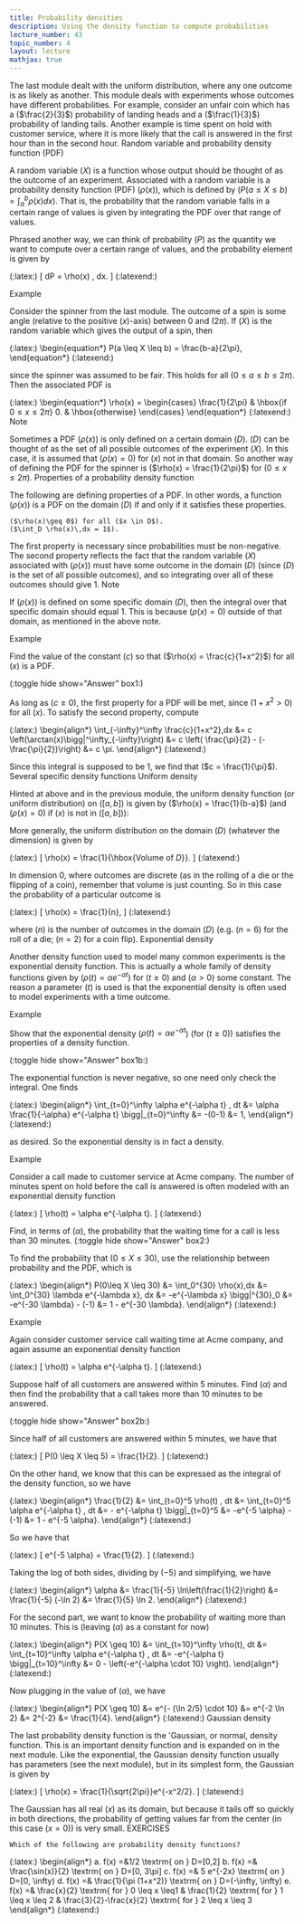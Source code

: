 ```yaml
---
title: Probability densities
description: Using the density function to compute probabilities
lecture_number: 43
topic_number: 4
layout: lecture
mathjax: true
---
```

The last module dealt with the uniform distribution, where any one outcome is as likely as another. This module deals with experiments whose outcomes have different probabilities. For example, consider an unfair coin which has a ($\frac{2}{3}$) probability of landing heads and a ($\frac{1}{3}$) probability of landing tails. Another example is time spent on hold with customer service, where it is more likely that the call is answered in the first hour than in the second hour.
Random variable and probability density function (PDF)

A random variable ($X$) is a function whose output should be thought of as the outcome of an experiment. Associated with a random variable is a probability density function (PDF) ($\rho(x)$), which is defined by ($P(a \leq X \leq b) = \int_a^b \rho(x)dx$). That is, the probability that the random variable falls in a certain range of values is given by integrating the PDF over that range of values.

Phrased another way, we can think of probability ($P$) as the quantity we want to compute over a certain range of values, and the probability element is given by

(:latex:) \[ dP = \rho(x) \, dx. \] (:latexend:)

Example

Consider the spinner from the last module. The outcome of a spin is some angle (relative to the positive ($x$)-axis) between 0 and ($2\pi$). If ($X$) is the random variable which gives the output of a spin, then

(:latex:) \begin{equation*} P(a \leq X \leq b) = \frac{b-a}{2\pi}, \end{equation*} (:latexend:)

since the spinner was assumed to be fair. This holds for all ($0\leq a \leq b \leq 2\pi$). Then the associated PDF is

(:latex:) \begin{equation*} \rho(x) = \begin{cases} \frac{1}{2\pi} & \hbox{if $0 \leq x \leq 2\pi$}
0. & \hbox{otherwise} \end{cases} \end{equation*} (:latexend:)
Note

Sometimes a PDF ($\rho(x)$) is only defined on a certain domain ($D$). ($D$) can be thought of as the set of all possible outcomes of the experiment ($X$). In this case, it is assumed that ($\rho(x)=0$) for ($x$) not in that domain. So another way of defining the PDF for the spinner is ($\rho(x) = \frac{1}{2\pi}$) for ($0 \leq x \leq 2\pi$).
Properties of a probability density function

The following are defining properties of a PDF. In other words, a function ($\rho(x)$) is a PDF on the domain ($D$) if and only if it satisfies these properties.

    ($\rho(x)\geq 0$) for all ($x \in D$).
    ($\int_D \rho(x)\,dx = 1$). 

The first property is necessary since probabilities must be non-negative. The second property reflects the fact that the random variable ($X$) associated with ($\rho(x)$) must have some outcome in the domain ($D$) (since ($D$) is the set of all possible outcomes), and so integrating over all of these outcomes should give 1.
Note

If ($\rho(x)$) is defined on some specific domain ($D$), then the integral over that specific domain should equal 1. This is because ($\rho(x)=0$) outside of that domain, as mentioned in the above note.

Example

Find the value of the constant ($c$) so that ($\rho(x) = \frac{c}{1+x^2}$) for all ($x$) is a PDF.

(:toggle hide show="Answer" box1:)

As long as ($c \geq 0$), the first property for a PDF will be met, since ($1+x^2>0$) for all ($x$). To satisfy the second property, compute

(:latex:) \begin{align*} \int_{-\infty}^\infty \frac{c}{1+x^2}\,dx &= c \left(\arctan(x)\bigg|^\infty_{-\infty}\right)
&= c \left( \frac{\pi}{2} - (-\frac{\pi}{2})\right)
&= c \pi. \end{align*} (:latexend:)

Since this integral is supposed to be 1, we find that ($c = \frac{1}{\pi}$).
Several specific density functions
Uniform density

Hinted at above and in the previous module, the uniform density function (or uniform distribution) on ($\left[a,b\right]$) is given by ($\rho(x) = \frac{1}{b-a}$) (and ($\rho(x) = 0$) if ($x$) is not in ($\left[a,b\right]$)):

More generally, the uniform distribution on the domain ($D$) (whatever the dimension) is given by

(:latex:) \[ \rho(x) = \frac{1}{\hbox{Volume of $D$}}. \] (:latexend:)

In dimension 0, where outcomes are discrete (as in the rolling of a die or the flipping of a coin), remember that volume is just counting. So in this case the probability of a particular outcome is

(:latex:) \[ \rho(x) = \frac{1}{n}, \] (:latexend:)

where ($n$) is the number of outcomes in the domain ($D$) (e.g. ($n=6$) for the roll of a die; ($n=2$) for a coin flip).
Exponential density

Another density function used to model many common experiments is the exponential density function. This is actually a whole family of density functions given by ($\rho(t) = \alpha e^{-\alpha t}$) for ($t \geq 0$) and ($\alpha>0$) some constant. The reason a parameter ($t$) is used is that the exponential density is often used to model experiments with a time outcome.

Example

Show that the exponential density ($\rho(t) = \alpha e^{-\alpha t}$) (for ($t \geq 0$)) satisfies the properties of a density function.

(:toggle hide show="Answer" box1b:)

The exponential function is never negative, so one need only check the integral. One finds

(:latex:) \begin{align*} \int_{t=0}^\infty \alpha e^{-\alpha t} \, dt &= \alpha \frac{1}{-\alpha} e^{-\alpha t} \bigg|_{t=0}^\infty
&= -(0-1)
&= 1, \end{align*} (:latexend:)

as desired. So the exponential density is in fact a density.

Example

Consider a call made to customer service at Acme company. The number of minutes spent on hold before the call is answered is often modeled with an exponential density function

(:latex:) \[ \rho(t) = \alpha e^{-\alpha t}. \] (:latexend:)

Find, in terms of ($\alpha$), the probability that the waiting time for a call is less than 30 minutes. (:toggle hide show="Answer" box2:)

To find the probability that ($0\leq X \leq 30$), use the relationship between probability and the PDF, which is

(:latex:) \begin{align*} P(0\leq X \leq 30) &= \int_0^{30} \rho(x)\,dx
&= \int_0^{30} \lambda e^{-\lambda x}\, dx
&= -e^{-\lambda x} \bigg|^{30}_0
&= -e^{-30 \lambda} - (-1)
&= 1 - e^{-30 \lambda}. \end{align*} (:latexend:)

Example

Again consider customer service call waiting time at Acme company, and again assume an exponential density function

(:latex:) \[ \rho(t) = \alpha e^{-\alpha t}. \] (:latexend:)

Suppose half of all customers are answered within 5 minutes. Find ($\alpha$) and then find the probability that a call takes more than 10 minutes to be answered.

(:toggle hide show="Answer" box2b:)

Since half of all customers are answered within 5 minutes, we have that

(:latex:) \[ P(0 \leq X \leq 5) = \frac{1}{2}. \] (:latexend:)

On the other hand, we know that this can be expressed as the integral of the density function, so we have

(:latex:) \begin{align*} \frac{1}{2} &= \int_{t=0}^5 \rho(t) \, dt
&= \int_{t=0}^5 \alpha e^{-\alpha t} \, dt
&= - e^{-\alpha t} \bigg|_{t=0}^5
&= -e^{-5 \alpha} - (-1)
&= 1 - e^{-5 \alpha}. \end{align*} (:latexend:)

So we have that

(:latex:) \[ e^{-5 \alpha} = \frac{1}{2}. \] (:latexend:)

Taking the log of both sides, dividing by ($-5$) and simplifying, we have

(:latex:) \begin{align*} \alpha &= \frac{1}{-5} \ln\left(\frac{1}{2}\right)
&= \frac{1}{-5} (-\ln 2)
&= \frac{1}{5} \ln 2. \end{align*} (:latexend:)

For the second part, we want to know the probability of waiting more than 10 minutes. This is (leaving ($\alpha$) as a constant for now)

(:latex:) \begin{align*} P(X \geq 10) &= \int_{t=10}^\infty \rho(t)\, dt
&= \int_{t=10}^\infty \alpha e^{-\alpha t} \, dt
&= -e^{-\alpha t} \bigg|_{t=10}^\infty
&= 0 - \left(-e^{-\alpha \cdot 10} \right). \end{align*} (:latexend:)

Now plugging in the value of ($\alpha$), we have

(:latex:) \begin{align*} P(X \geq 10) &= e^{- (\ln 2/5) \cdot 10}
&= e^{-2 \ln 2}
&= 2^{-2}
&= \frac{1}{4}. \end{align*} (:latexend:)
Gaussian density

The last probability density function is the 'Gaussian, or normal, density function. This is an important density function and is expanded on in the next module. Like the exponential, the Gaussian density function usually has parameters (see the next module), but in its simplest form, the Gaussian is given by

(:latex:) \[ \rho(x) = \frac{1}{\sqrt{2\pi}}e^{-x^2/2}. \] (:latexend:)

The Gaussian has all real ($x$) as its domain, but because it tails off so quickly in both directions, the probability of getting values far from the center (in this case ($x=0$)) is very small.
EXERCISES

    Which of the following are probability density functions? 

(:latex:) \begin{align*} a. f(x) =&1/2 \textrm{ on } D=[0,2]
b. f(x) =& \frac{\sin(x)}{2} \textrm{ on } D=[0, 3\pi]
c. f(x) =& 5 e^{-2x} \textrm{ on } D=[0, \infty)
d. f(x) =& \frac{1}{\pi (1+x^2)} \textrm{ on } D=(-\infty, \infty)
e. f(x) =& \frac{x}{2} \textrm{ for } 0 \leq x \leq1
& \frac{1}{2} \textrm{ for } 1 \leq x \leq 2
& \frac{3}{2}-\frac{x}{2} \textrm{ for } 2 \leq x \leq 3 \end{align*} (:latexend:) 